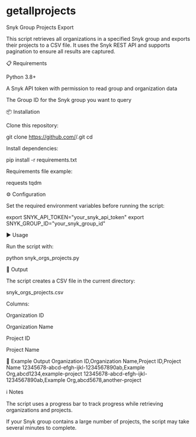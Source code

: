 # getallprojects

Snyk Group Projects Export

This script retrieves all organizations in a specified Snyk group and exports their projects to a CSV file.
It uses the Snyk REST API and supports pagination to ensure all results are captured.

📋 Requirements

Python 3.8+

A Snyk API token with permission to read group and organization data

The Group ID for the Snyk group you want to query

📦 Installation

Clone this repository:

git clone https://github.com/<your-org>/<your-repo>.git
cd <your-repo>


Install dependencies:

pip install -r requirements.txt


Requirements file example:

requests
tqdm

⚙️ Configuration

Set the required environment variables before running the script:

export SNYK_API_TOKEN="your_snyk_api_token"
export SNYK_GROUP_ID="your_snyk_group_id"

▶️ Usage

Run the script with:

python snyk_orgs_projects.py

📄 Output

The script creates a CSV file in the current directory:

snyk_orgs_projects.csv

Columns:

Organization ID

Organization Name

Project ID

Project Name

📝 Example Output
Organization ID,Organization Name,Project ID,Project Name
12345678-abcd-efgh-ijkl-1234567890ab,Example Org,abcd1234,example-project
12345678-abcd-efgh-ijkl-1234567890ab,Example Org,abcd5678,another-project

ℹ️ Notes

The script uses a progress bar to track progress while retrieving organizations and projects.

If your Snyk group contains a large number of projects, the script may take several minutes to complete.
